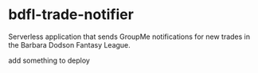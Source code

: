 # bdfl-trade-notifier
Serverless application that sends GroupMe notifications for new trades in the Barbara Dodson Fantasy League.

add something to deploy